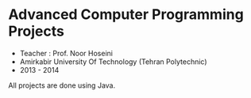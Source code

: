 # Advanced Computer Programming Projects

- Teacher : Prof. Noor Hoseini
- Amirkabir University Of Technology (Tehran Polytechnic)
- 2013 - 2014

All projects are done using Java.
